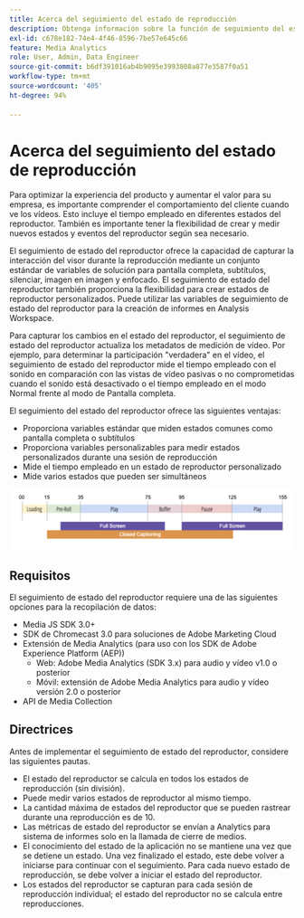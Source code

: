 ```yaml
---
title: Acerca del seguimiento del estado de reproducción
description: Obtenga información sobre la función de seguimiento del estado del reproductor, que incluye requisitos y directrices para la implementación y creación de informes de estados del reproductor.
exl-id: c678e182-74e4-4f46-8596-7be57e645c66
feature: Media Analytics
role: User, Admin, Data Engineer
source-git-commit: b6df391016ab4b9095e3993808a877e3587f0a51
workflow-type: tm+mt
source-wordcount: '405'
ht-degree: 94%

---
```


# Acerca del seguimiento del estado de reproducción

Para optimizar la experiencia del producto y aumentar el valor para su empresa, es importante comprender el comportamiento del cliente cuando ve los vídeos. Esto incluye el tiempo empleado en diferentes estados del reproductor.  También es importante tener la flexibilidad de crear y medir nuevos estados y eventos del reproductor según sea necesario.

El seguimiento de estado del reproductor ofrece la capacidad de capturar la interacción del visor durante la reproducción mediante un conjunto estándar de variables de solución para pantalla completa, subtítulos, silenciar, imagen en imagen y enfocado.  El seguimiento de estado del reproductor también proporciona la flexibilidad para crear estados de reproductor personalizados. Puede utilizar las variables de seguimiento de estado del reproductor para la creación de informes en Analysis Workspace.

Para capturar los cambios en el estado del reproductor, el seguimiento de estado del reproductor actualiza los metadatos de medición de vídeo. Por ejemplo, para determinar la participación &quot;verdadera&quot; en el vídeo, el seguimiento de estado del reproductor mide el tiempo empleado con el sonido en comparación con las vistas de vídeo pasivas o no comprometidas cuando el sonido está desactivado o el tiempo empleado en el modo Normal frente al modo de Pantalla completa.

El seguimiento del estado del reproductor ofrece las siguientes ventajas:

* Proporciona variables estándar que miden estados comunes como pantalla completa o subtítulos
* Proporciona variables personalizables para medir estados personalizados durante una sesión de reproducción
* Mide el tiempo empleado en un estado de reproductor personalizado
* Mide varios estados que pueden ser simultáneos

![Seguimiento del estado de reproducción](assets/player_state_tracking.png)

## Requisitos

El seguimiento de estado del reproductor requiere una de las siguientes opciones para la recopilación de datos:
* Media JS SDK 3.0+
* SDK de Chromecast 3.0 para soluciones de Adobe Marketing Cloud
* Extensión de Media Analytics (para uso con los SDK de Adobe Experience Platform (AEP))
   * Web: Adobe Media Analytics (SDK 3.x) para audio y vídeo v1.0 o posterior
   * Móvil: extensión de Adobe Media Analytics para audio y vídeo versión 2.0 o posterior
* API de Media Collection

## Directrices

Antes de implementar el seguimiento de estado del reproductor, considere las siguientes pautas.

* El estado del reproductor se calcula en todos los estados de reproducción (sin división).
* Puede medir varios estados de reproductor al mismo tiempo.
* La cantidad máxima de estados del reproductor que se pueden rastrear durante una reproducción es de 10.
* Las métricas de estado del reproductor se envían a Analytics para sistema de informes solo en la llamada de cierre de medios.
* El conocimiento del estado de la aplicación no se mantiene una vez que se detiene un estado. Una vez finalizado el estado, este debe volver a iniciarse para continuar con el seguimiento. Para cada nuevo estado de reproducción, se debe volver a iniciar el estado del reproductor.
* Los estados del reproductor se capturan para cada sesión de reproducción individual; el estado del reproductor no se calcula entre reproducciones.
